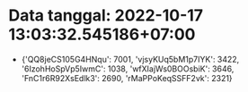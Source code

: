 # Data tanggal: 2022-10-17 13:03:32.545186+07:00

* {'QQ8jeCS105G4HNqu': 7001, 'vjsyKUq5bM1p7IYK': 3422, '6IzohHoSpVp5IwmC': 1038, 'wfXIajWs0BOOsbiK': 3646, 'FnC1r6R92XsEdlk3': 2690, 'rMaPPoKeqSSFF2vk': 2321}
